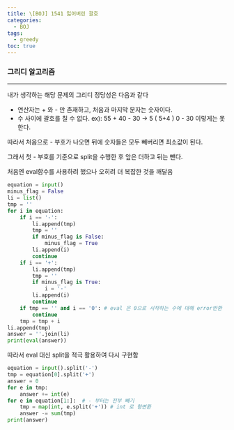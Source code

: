 ```yaml
---
title: \[BOJ] 1541 잃어버린 괄호
categories: 
  - BOJ
tags: 
  - greedy
toc: true
---
```


### 그리디 알고리즘

---

내가 생각하는 해당 문제의 그리디 정당성은 다음과 같다

- 연산자는 + 와 - 만 존재하고, 처음과 마지막 문자는 숫자이다.
- 수 사이에 괄호를 칠 수 없다. ex): 55 + 40 - 30 → 5 ( 5+4 ) 0 - 30 이렇게는 못한다.

따라서 처음으로 - 부호가 나오면 뒤에 숫자들은 모두 빼버리면 최소값이 된다.

그래서 첫 - 부호를 기준으로 split을 수행한 후 앞은 더하고 뒤는 뺀다.

처음엔 eval함수를 사용하려 했으나 오히려 더 복잡한 것을 깨달음

```python
equation = input()
minus_flag = False
li = list()
tmp = ''
for i in equation:
    if i == '-':
        li.append(tmp)
        tmp = ''
        if minus_flag is False:
            minus_flag = True
        li.append(i)
        continue
    if i == '+':
        li.append(tmp)
        tmp = ''
        if minus_flag is True:
            i = '-'
        li.append(i)
        continue
    if tmp == '' and i == '0': # eval 은 0으로 시작하는 수에 대해 error반환
        continue
    tmp = tmp + i
li.append(tmp)
answer = ''.join(li)
print(eval(answer))
```

따라서 eval 대신 split을 적극 활용하여 다시 구현함

```python
equation = input().split('-')
tmp = equation[0].split('+')
answer = 0
for e in tmp:
    answer += int(e)
for e in equation[1:]:  # - 부터는 전부 빼기
    tmp = map(int, e.split('+')) # int 로 형변환
    answer -= sum(tmp)
print(answer)
```